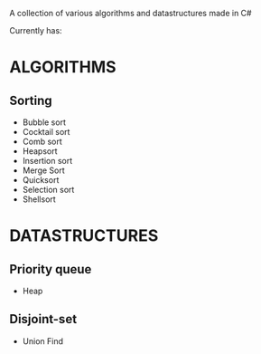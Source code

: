 A collection of various algorithms and datastructures made in C#

Currently has:

# ALGORITHMS

## Sorting
- Bubble sort
- Cocktail sort
- Comb sort
- Heapsort
- Insertion sort
- Merge Sort
- Quicksort
- Selection sort
- Shellsort

# DATASTRUCTURES

## Priority queue
- Heap

## Disjoint-set
- Union Find